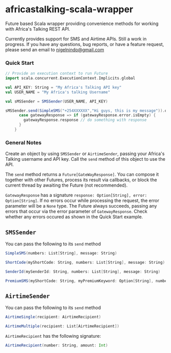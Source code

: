 # africastalking-scala-wrapper
Future based Scala wrapper providing convenience methods for working with Africa's Talking REST API.

Currently provides support for SMS and Airtime APIs. Still a work in progress. If you have any questions, bug reports, or have a feature request, please send an email to nigelnindo@gmail.com

### Quick Start

```scala
// Provide an execution context to run Future
import scala.concurrent.ExecutionContext.Implicits.global

val API_KEY: String = "My Africa's Talking API key"
val USER_NAME = "My Africa's talking Username"

val sMSSender = SMSSender(USER_NAME, API_KEY)

sMSSender.send(SimpleSMS("+254XXXXXX","Hi guys, this is my message")).onSuccess{
      case gatewayResponse => if (gatewayResponse.error.isEmpty) {
        gatewayResponse.response // do something with response
      }
    }
```

### General Notes

Create an object by using `SMSSender` or `AirtimeSender`, passing your Africa's Talking username and API key. Call the `send` method of this object to use the API.

The `send` method returns a `Future[GateWayResponse]`. You can compose it together with other Futures, process its result via callbacks, or block the current thread by awaiting the Future (not recommended). 

`GatewayResponse` has a signature `response: Option[String], error: Option[String]`. If no errors occur while processing the request, the error parameter will be a `None` type. The Future always succeeds, passing any errors that occur via the error parameter of `GatewayResponse`. Check whether any errors occured as shown in the Quick Start example.

## `SMSSender`
You can pass the following to its `send` method
```scala
SimpleSMS(numbers: List[String], message: String)
```
```scala
ShortCode(myShortCode: String, numbers: List[String], message: String)
```
```scala
SenderId(mySenderId: String, numbers: List[String], message: String)
```
```scala
PremiumSMS(myShortCode: String, myPremiumKeyword: Option[String], number: String, message: String)
```

## `AirtimeSender` 

You can pass the following to its `send` method

```scala
AirtimeSingle(recipient: AirtimeRecipient)
```
```scala
AirtimeMultiple(recipient: List[AirtimeRecipient])
```
`AirtimeRecipient` has the following signature:
```scala
AirtimeRecipient(number: String, amount: Int)
```
